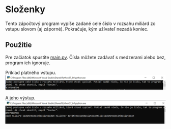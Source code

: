 # Složenky
Tento zápočtový program vypíše zadané celé číslo v rozsahu miliárd zo vstupu slovom (aj záporné). Pokračuje, kým užívateľ nezadá koniec.

## Použitie
Pre začiatok spustite [main.py](main.py). Čísla môžete zadávať s medzerami alebo bez, program ich ignoruje.

Príklad platného vstupu.
![2](Pictures/2.png)

A jeho výstup.
![1](Pictures/1.png)
